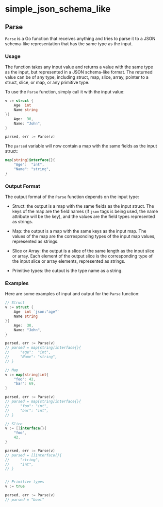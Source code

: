 # simple_json_schema_like

## Parse

`Parse` is a Go function that receives anything and tries to parse it to a JSON schema-like representation that has the same type as the input.

### Usage

The function takes any input value and returns a value with the same type as the input, but represented in a JSON schema-like format. The returned value can be of any type, including struct, map, slice, array, pointer to a struct, slice, or map, or any primitive type.

To use the `Parse` function, simply call it with the input value:

```go
v := struct {
    Age  int
    Name string
}{
    Age:  30,
    Name: "John",
}

parsed, err := Parse(v)
```

The `parsed` variable will now contain a map with the same fields as the input struct:

```go
map[string]interface{}{
    "Age":  "int",
    "Name": "string",
}
```

### Output Format

The output format of the `Parse` function depends on the input type:

- Struct: the output is a map with the same fields as the input struct. The keys of the map are the field names (if `json` tags is being used, the name attribute will be the key), and the values are the field types represented as strings.

- Map: the output is a map with the same keys as the input map. The values of the map are the corresponding types of the input map values, represented as strings.

- Slice or Array: the output is a slice of the same length as the input slice or array. Each element of the output slice is the corresponding type of the input slice or array elements, represented as strings.

- Primitive types: the output is the type name as a string.

### Examples

Here are some examples of input and output for the `Parse` function:

```go
// Struct
v := struct {
    Age  int `json:"age"`
    Name string
}{
    Age:  30,
    Name: "John",
}

parsed, err := Parse(v)
// parsed = map[string]interface{}{
//     "age":  "int",
//     "Name": "string",
// }

// Map
v := map[string]int{
    "foo": 42,
    "bar": 69,
}

parsed, err := Parse(v)
// parsed = map[string]interface{}{
//     "foo": "int",
//     "bar": "int",
// }

// Slice
v := []interface{}{
    "foo",
    42,
}

parsed, err := Parse(v)
// parsed = []interface{}{
//     "string",
//     "int",
// }


// Primitive types
v := true

parsed, err := Parse(v)
// parsed = "bool"
```